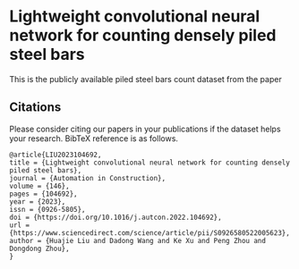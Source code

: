 # **Lightweight convolutional neural network for counting densely piled steel bars**

This is the publicly available piled steel bars count dataset from the paper

## **Citations**

Please consider citing our papers in your publications if the dataset helps your research. BibTeX reference is as follows.

```
@article{LIU2023104692,
title = {Lightweight convolutional neural network for counting densely piled steel bars},
journal = {Automation in Construction},
volume = {146},
pages = {104692},
year = {2023},
issn = {0926-5805},
doi = {https://doi.org/10.1016/j.autcon.2022.104692},
url = {https://www.sciencedirect.com/science/article/pii/S0926580522005623},
author = {Huajie Liu and Dadong Wang and Ke Xu and Peng Zhou and Dongdong Zhou},
}
```

